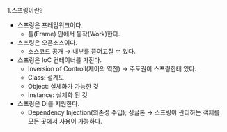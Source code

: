1.스프링이란?
- 스프링은 프레임워크이다.
    - 틀(Frame) 안에서 동작(Work)한다.
- 스프링은 오픈소스이다.
    - 소스코드 공개 → 내부를 뜯어고칠 수 있다.
- 스프링은 IoC 컨테이너를 가진다.
    - Inversion of Controll(제어의 역전)
        → 주도권이 스프링한테 있다.
    - Class: 설계도
    - Object: 실체화가 가능한 것
    - Instance: 실체화 된 것
- 스프링은 DI를 지원한다.
    - Dependency Injection(의존성 주입); 싱글톤
        → 스프링이 관리하는 객체를 모든 곳에서 사용이 가능하다.